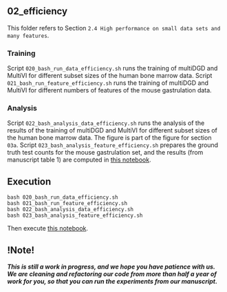 ## 02_efficiency

This folder refers to Section `2.4 High performance on small data sets and many features`.

### Training

Script `020_bash_run_data_efficiency.sh` runs the training of multiDGD and MultiVI for different subset sizes of the human bone marrow data. Script `021_bash_run_feature_efficiency.sh` runs the training of multiDGD and MultiVI for different numbers of features of the mouse gastrulation data.

### Analysis

Script `022_bash_analysis_data_efficiency.sh` runs the analysis of the results of the training of multiDGD and MultiVI for different subset sizes of the human bone marrow data. The figure is part of the figure for section `03a`. Script `023_bash_analysis_feature_efficiency.sh` prepares the ground truth test counts for the mouse gastrulation set, and the results (from manuscript table 1) are computed in [this notebook](https://github.com/Center-for-Health-Data-Science/multiDGD_paper/blob/main/experiments/02_efficiency/analysis/mouse_reconstruction_feature_selection.ipynb).

## Execution

```
bash 020_bash_run_data_efficiency.sh
bash 021_bash_run_feature_efficiency.sh
bash 022_bash_analysis_data_efficiency.sh
bash 023_bash_analysis_feature_efficiency.sh
```
Then execute [this notebook](https://github.com/Center-for-Health-Data-Science/multiDGD_paper/blob/main/experiments/02_efficiency/analysis/mouse_reconstruction_feature_selection.ipynb).

## !Note!

***This is still a work in progress, and we hope you have patience with us. We are cleaning and refactoring our code from more than half a year of work for you, so that you can run the experiments from our manuscript.***